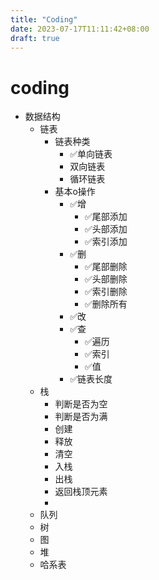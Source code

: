 ```yaml
---
title: "Coding"
date: 2023-07-17T11:11:42+08:00
draft: true
---
```


# coding
- 数据结构
    - 链表
        - 链表种类
            - ✅单向链表
            - 双向链表
            - 循环链表
        - 基本o操作
            - ✅增
                - ✅尾部添加
                - ✅头部添加
                - ✅索引添加
            - ✅删
                - ✅尾部删除
                - ✅头部删除
                - ✅索引删除
                - ✅删除所有
            - ✅改		
            - ✅查
                - ✅遍历
                - ✅索引
                - ✅值
            - ✅链表长度
    - 栈
        - 判断是否为空
        - 判断是否为满
        - 创建
        - 释放
        - 清空
        - 入栈
        - 出栈
        - 返回栈顶元素
        - 
    - 队列
    - 树
    - 图
    - 堆
    - 哈系表

